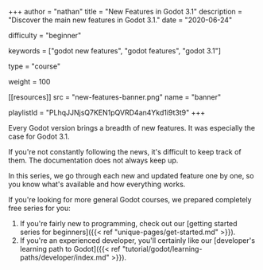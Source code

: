 +++
author = "nathan"
title = "New Features in Godot 3.1"
description = "Discover the main new features in Godot 3.1."
date = "2020-06-24"

difficulty = "beginner"

keywords = ["godot new features", "godot features", "godot 3.1"]

type = "course"

weight = 100

[[resources]]
src = "new-features-banner.png"
name = "banner"

playlistId = "PLhqJJNjsQ7KEN1pQVRD4an4Ykd1i9t3t9"
+++

Every Godot version brings a breadth of new features. It was especially the case for Godot 3.1.

If you're not constantly following the news, it's difficult to keep track of them. The documentation does not always keep up.

In this series, we go through each new and updated feature one by one, so you know what's available and how everything works.

If you're looking for more general Godot courses, we prepared completely free series for you:

1. If you're fairly new to programming, check out our [getting started series for beginners]({{< ref "unique-pages/get-started.md" >}}).
1. If you're an experienced developer, you'll certainly like our [developer's learning path to Godot]({{< ref "tutorial/godot/learning-paths/developer/index.md" >}}).
